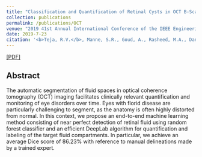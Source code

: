 ```yaml
---
title: "Classification and Quantification of Retinal Cysts in OCT B-Scans: Efficacy of Machine Learning Methods"
collection: publications
permalink: /publications/OCT
venue: "2019 41st Annual International Conference of the IEEE Engineering in Medicine and Biology Society (EMBC)"
date: 2019-7-23
citation: '<b>Teja, R.V.</b>, Manne, S.R., Goud, A., Rasheed, M.A., Dansingani, K.K., Chhablani, J., Vupparaboina, K.K. and Jana, S. <i>2019 41st Annual International Conference of the IEEE Engineering in Medicine and Biology Society.</i> <b>IEEE EMBC</b>.'
--- 
```

[[PDF]](http://VamshiTeja.github.io/files/oct.pdf)

## Abstract
The automatic segmentation of fluid spaces in optical coherence tomography (OCT) imaging facilitates clinically relevant quantification and monitoring of eye disorders over time. Eyes with florid disease are particularly challenging to segment, as the anatomy is often highly distorted from normal. In this context, we propose an end-to-end machine learning method consisting of near perfect detection of retinal fluid using random forest classifier and an efficient DeepLab algorithm for quantification and labeling of the target fluid compartments. In particular, we achieve an average Dice score of 86.23% with reference to manual delineations made by a trained expert.
